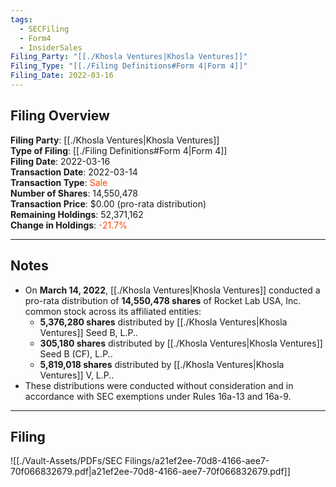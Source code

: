 ```yaml
---
tags:
  - SECFiling
  - Form4
  - InsiderSales
Filing_Party: "[[./Khosla Ventures|Khosla Ventures]]"
Filing_Type: "[[./Filing Definitions#Form 4|Form 4]]"
Filing_Date: 2022-03-16
---
```


## Filing Overview

**Filing Party**: [[./Khosla Ventures|Khosla Ventures]]  
**Type of Filing**: [[./Filing Definitions#Form 4|Form 4]]  
**Filing Date**: 2022-03-16  
**Transaction Date**: 2022-03-14  
**Transaction Type**: <span style="color:orangered">Sale</span>  
**Number of Shares**: 14,550,478  
**Transaction Price**: $0.00 (pro-rata distribution)  
**Remaining Holdings**: 52,371,162  
**Change in Holdings**: <span style="color:orangered">-21.7%</span>  

---

## Notes

- On **March 14, 2022**, [[./Khosla Ventures|Khosla Ventures]] conducted a pro-rata distribution of **14,550,478 shares** of Rocket Lab USA, Inc. common stock across its affiliated entities:
  - **5,376,280 shares** distributed by [[./Khosla Ventures|Khosla Ventures]] Seed B, L.P..
  - **305,180 shares** distributed by [[./Khosla Ventures|Khosla Ventures]] Seed B (CF), L.P..
  - **5,819,018 shares** distributed by [[./Khosla Ventures|Khosla Ventures]] V, L.P..
- These distributions were conducted without consideration and in accordance with SEC exemptions under Rules 16a-13 and 16a-9.

---

## Filing

![[./Vault-Assets/PDFs/SEC Filings/a21ef2ee-70d8-4166-aee7-70f066832679.pdf|a21ef2ee-70d8-4166-aee7-70f066832679.pdf]]

